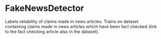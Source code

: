 # FakeNewsDetector

Labels reliability of claims made in news articles. Trains on dataset containing claims made in news articles which have been fact checked (link to the fact checking article also in the dataset).
